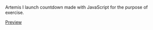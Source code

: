 Artemis I launch countdown made with JavaScript for the purpose of exercise.

[Preview](https://albert-rafa.github.io/artemis-countdown/)